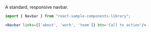 A standard, responsive navbar.

```jsx
import { Navbar } from "react-sample-components-library";

<Navbar links={['about', 'work', 'team']} btn='Call to action'/>
```